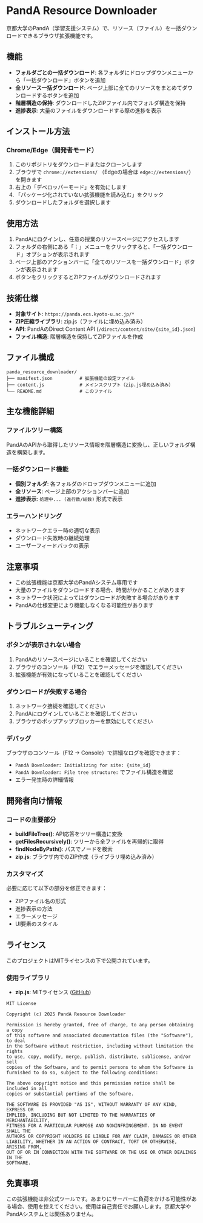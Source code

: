 # PandA Resource Downloader

京都大学のPandA（学習支援システム）で、リソース（ファイル）を一括ダウンロードできるブラウザ拡張機能です。

## 機能

- **フォルダごとの一括ダウンロード**: 各フォルダにドロップダウンメニューから「一括ダウンロード」ボタンを追加
- **全リソース一括ダウンロード**: ページ上部に全てのリソースをまとめてダウンロードするボタンを追加
- **階層構造の保持**: ダウンロードしたZIPファイル内でフォルダ構造を保持
- **進捗表示**: 大量のファイルをダウンロードする際の進捗を表示

## インストール方法

### Chrome/Edge（開発者モード）

1. このリポジトリをダウンロードまたはクローンします
2. ブラウザで `chrome://extensions/` （Edgeの場合は `edge://extensions/`）を開きます
3. 右上の「デベロッパーモード」を有効にします
4. 「パッケージ化されていない拡張機能を読み込む」をクリック
5. ダウンロードしたフォルダを選択します


## 使用方法

1. PandAにログインし、任意の授業のリソースページにアクセスします
2. フォルダの右側にある「⋮」メニューをクリックすると、「一括ダウンロード」オプションが表示されます
3. ページ上部のアクションバーに「全てのリソースを一括ダウンロード」ボタンが表示されます
4. ボタンをクリックするとZIPファイルがダウンロードされます

## 技術仕様

- **対象サイト**: `https://panda.ecs.kyoto-u.ac.jp/*`
- **ZIP圧縮ライブラリ**: zip.js（ファイルに埋め込み済み）
- **API**: PandAのDirect Content API (`/direct/content/site/{site_id}.json`)
- **ファイル構造**: 階層構造を保持してZIPファイルを作成

## ファイル構成

```
panda_resource_downloader/
├── manifest.json          # 拡張機能の設定ファイル
├── content.js             # メインスクリプト（zip.js埋め込み済み）
└── README.md              # このファイル
```

## 主な機能詳細

### ファイルツリー構築

PandAのAPIから取得したリソース情報を階層構造に変換し、正しいフォルダ構造を構築します。

### 一括ダウンロード機能

- **個別フォルダ**: 各フォルダのドロップダウンメニューに追加
- **全リソース**: ページ上部のアクションバーに追加
- **進捗表示**: `処理中... (進行数/総数)` 形式で表示

### エラーハンドリング

- ネットワークエラー時の適切な表示
- ダウンロード失敗時の継続処理
- ユーザーフィードバックの表示

## 注意事項

- この拡張機能は京都大学のPandAシステム専用です
- 大量のファイルをダウンロードする場合、時間がかかることがあります
- ネットワーク状況によってはダウンロードが失敗する場合があります
- PandAの仕様変更により機能しなくなる可能性があります

## トラブルシューティング

### ボタンが表示されない場合

1. PandAのリソースページにいることを確認してください
2. ブラウザのコンソール（F12）でエラーメッセージを確認してください
3. 拡張機能が有効になっていることを確認してください

### ダウンロードが失敗する場合

1. ネットワーク接続を確認してください
2. PandAにログインしていることを確認してください
3. ブラウザのポップアップブロッカーを無効にしてください

### デバッグ

ブラウザのコンソール（F12 → Console）で詳細なログを確認できます：
- `PandA Downloader: Initializing for site: {site_id}`
- `PandA Downloader: File tree structure:` でファイル構造を確認
- エラー発生時の詳細情報

## 開発者向け情報

### コードの主要部分

- **buildFileTree()**: API応答をツリー構造に変換
- **getFilesRecursively()**: ツリーから全ファイルを再帰的に取得
- **findNodeByPath()**: パスでノードを検索
- **zip.js**: ブラウザ内でのZIP作成（ライブラリ埋め込み済み）

### カスタマイズ

必要に応じて以下の部分を修正できます：
- ZIPファイル名の形式
- 進捗表示の方法
- エラーメッセージ
- UI要素のスタイル

## ライセンス

このプロジェクトはMITライセンスの下で公開されています。

### 使用ライブラリ

- **zip.js**: MITライセンス ([GitHub](https://github.com/gildas-lormeau/zip.js))

```
MIT License

Copyright (c) 2025 PandA Resource Downloader

Permission is hereby granted, free of charge, to any person obtaining a copy
of this software and associated documentation files (the "Software"), to deal
in the Software without restriction, including without limitation the rights
to use, copy, modify, merge, publish, distribute, sublicense, and/or sell
copies of the Software, and to permit persons to whom the Software is
furnished to do so, subject to the following conditions:

The above copyright notice and this permission notice shall be included in all
copies or substantial portions of the Software.

THE SOFTWARE IS PROVIDED "AS IS", WITHOUT WARRANTY OF ANY KIND, EXPRESS OR
IMPLIED, INCLUDING BUT NOT LIMITED TO THE WARRANTIES OF MERCHANTABILITY,
FITNESS FOR A PARTICULAR PURPOSE AND NONINFRINGEMENT. IN NO EVENT SHALL THE
AUTHORS OR COPYRIGHT HOLDERS BE LIABLE FOR ANY CLAIM, DAMAGES OR OTHER
LIABILITY, WHETHER IN AN ACTION OF CONTRACT, TORT OR OTHERWISE, ARISING FROM,
OUT OF OR IN CONNECTION WITH THE SOFTWARE OR THE USE OR OTHER DEALINGS IN THE
SOFTWARE.
```

## 免責事項

この拡張機能は非公式ツールです。あまりにサーバーに負荷をかける可能性がある場合、使用を控えてください。使用は自己責任でお願いします。京都大学やPandAシステムとは関係ありません。
